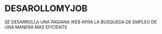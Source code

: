 # DESAROLLOMYJOB
SE DESARROLLA UNA PAGIANA WEB APRA LA BUSQUEDA DE EMPLEO DE UNA MANERA MAS EFICIENTE 
